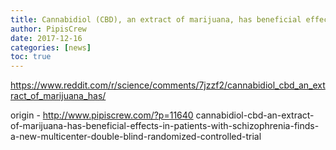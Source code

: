 ```yaml
---
title: Cannabidiol (CBD), an extract of marijuana, has beneficial effects in patients with schizophrenia, finds a new multicenter double-blind randomized controlled trial
author: PipisCrew
date: 2017-12-16
categories: [news]
toc: true
---
```


https://www.reddit.com/r/science/comments/7jzzf2/cannabidiol_cbd_an_extract_of_marijuana_has/

origin - http://www.pipiscrew.com/?p=11640 cannabidiol-cbd-an-extract-of-marijuana-has-beneficial-effects-in-patients-with-schizophrenia-finds-a-new-multicenter-double-blind-randomized-controlled-trial